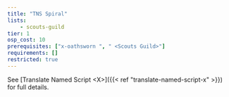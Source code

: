 ```yaml
---
title: "TNS Spiral"
lists:
    - scouts-guild
tier: 1
osp_cost: 10
prerequisites: ["x-oathsworn ", " <Scouts Guild>"]
requirements: []
restricted: true
---
```

See [Translate Named Script \<X>]({{< ref "translate-named-script-x" >}}) for full details.